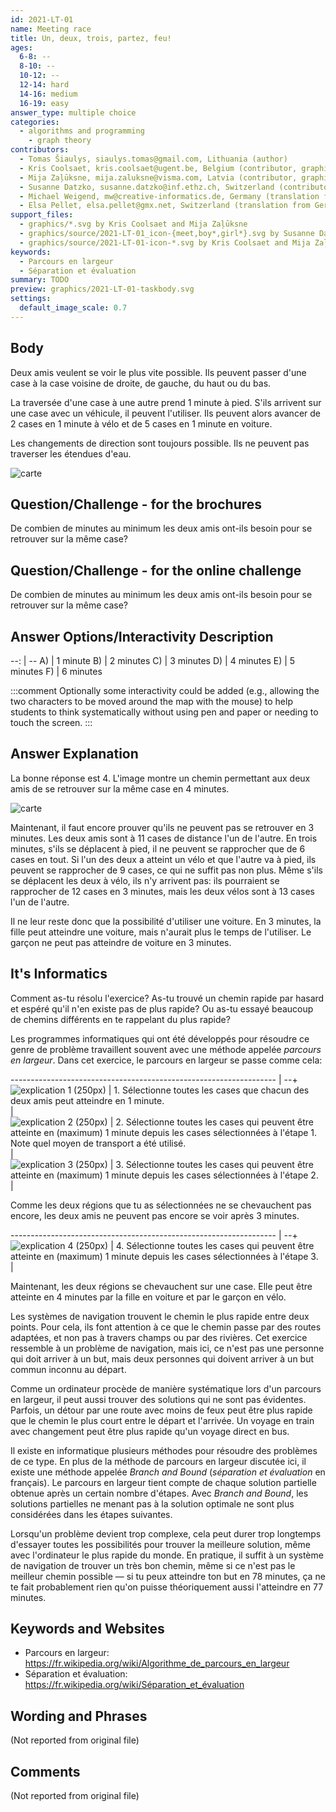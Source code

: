 ```yaml
---
id: 2021-LT-01
name: Meeting race
title: Un, deux, trois, partez, feu!
ages:
  6-8: --
  8-10: --
  10-12: --
  12-14: hard
  14-16: medium
  16-19: easy
answer_type: multiple choice
categories:
  - algorithms and programming
    - graph theory
contributors:
  - Tomas Šiaulys, siaulys.tomas@gmail.com, Lithuania (author)
  - Kris Coolsaet, kris.coolsaet@ugent.be, Belgium (contributor, graphics)
  - Mija Zaļūksne, mija.zaluksne@visma.com, Latvia (contributor, graphics)
  - Susanne Datzko, susanne.datzko@inf.ethz.ch, Switzerland (contributor, graphics)
  - Michael Weigend, mw@creative-informatics.de, Germany (translation from English into German)
  - Elsa Pellet, elsa.pellet@gmx.net, Switzerland (translation from German into French)
support_files:
  - graphics/*.svg by Kris Coolsaet and Mija Zaļūksne
  - graphics/source/2021-LT-01_icon-{meet,boy*,girl*}.svg by Susanne Datzko
  - graphics/source/2021-LT-01-icon-*.svg by Kris Coolsaet and Mija Zaļūksne
keywords:
  - Parcours en largeur
  - Séparation et évaluation
summary: TODO
preview: graphics/2021-LT-01-taskbody.svg
settings:
  default_image_scale: 0.7
---
```



## Body

Deux amis veulent se voir le plus vite possible. Ils peuvent passer d'une case à la case voisine de droite, de gauche, du haut ou du bas. 

La traversée d'une case à une autre prend 1 minute à pied. S'ils arrivent sur une case avec un véhicule, il peuvent l'utiliser. Ils peuvent alors avancer de 2 cases en 1 minute à vélo et de 5 cases en 1 minute en voiture. 

Les changements de direction sont toujours possible. Ils ne peuvent pas traverser les étendues d'eau.


![](graphics/2021-LT-01-taskbody.svg "carte")

## Question/Challenge - for the brochures

De combien de minutes au minimum les deux amis ont-ils besoin pour se retrouver sur la même case?


## Question/Challenge - for the online challenge

De combien de minutes au minimum les deux amis ont-ils besoin pour se retrouver sur la même case?


## Answer Options/Interactivity Description

--: | --
 A) | 1 minute
 B) | 2 minutes
 C) | 3 minutes
 D) | 4 minutes
 E) | 5 minutes
 F) | 6 minutes

:::comment 
Optionally some interactivity could be added (e.g., allowing the two characters to be moved around the map with the mouse) to help students to think systematically without using pen and paper or needing to touch the screen.
:::


## Answer Explanation

La bonne réponse est 4. L'image montre un chemin permettant aux deux amis de se retrouver sur la même case en 4 minutes.

![](graphics/2021-LT-01-solution.svg "carte")

Maintenant, il faut encore prouver qu'ils ne peuvent pas se retrouver en 3 minutes.
Les deux amis sont à 11 cases de distance l'un de l'autre. En trois minutes, s'ils se déplacent à pied, il ne peuvent se rapprocher que de 6 cases en tout.
Si l'un des deux a atteint un vélo et que l'autre va à pied, ils peuvent se rapprocher de 9 cases, ce qui ne suffit pas non plus. Même s'ils se déplacent les deux à vélo, ils n'y arrivent pas: ils pourraient se rapprocher de 12 cases en 3 minutes, mais les deux vélos sont à 13 cases l'un de l'autre.

Il ne leur reste donc que la possibilité d'utiliser une voiture. En 3 minutes, la fille peut atteindre une voiture, mais n'aurait plus le temps de l'utiliser. Le garçon ne peut pas atteindre de voiture en 3 minutes.


## It's Informatics

Comment as-tu résolu l'exercice? As-tu trouvé un chemin rapide par hasard et espéré qu'il n'en existe pas de plus rapide? Ou as-tu essayé beaucoup de chemins différents en te rappelant du plus rapide?

Les programmes informatiques qui ont été développés pour résoudre ce genre de problème travaillent souvent avec une méthode appelée _parcours en largeur_. Dans cet exercice, le parcours en largeur se passe comme cela:

------------------------------------------------------------------ | --+
![](graphics/2021-LT-01-explanation01.svg "explication 1 (250px)") | 1. Sélectionne toutes les cases que chacun des deux amis peut atteindre en 1 minute. \
                                                                   |   
![](graphics/2021-LT-01-explanation02.svg "explication 2 (250px)") | 2. Sélectionne toutes les cases qui peuvent être atteinte en (maximum) 1&nbsp;minute depuis les cases sélectionnées à l'étape&nbsp;1. Note quel moyen de transport a été utilisé. \
                                                                   |   
![](graphics/2021-LT-01-explanation03.svg "explication 3 (250px)") | 3. Sélectionne toutes les cases qui peuvent être atteinte en (maximum) 1 minute depuis les cases sélectionnées à l'étape&nbsp;2. \
                                                                   |   

Comme les deux régions que tu as sélectionnées ne se chevauchent pas encore, les deux amis ne peuvent pas encore se voir après 3&nbsp;minutes.

------------------------------------------------------------------ | --+
![](graphics/2021-LT-01-explanation04.svg "explication 4 (250px)") | 4. Sélectionne toutes les cases qui peuvent être atteinte en (maximum) 1&nbsp;minute depuis les cases sélectionnées à l'étape&nbsp;3. \
                                                                   |   

Maintenant, les deux régions se chevauchent sur une case. Elle peut être atteinte en 4&nbsp;minutes par la fille en voiture et par le garçon en vélo.

Les systèmes de navigation trouvent le chemin le plus rapide entre deux points. Pour cela, ils font attention à ce que le chemin passe par des routes adaptées, et non pas à travers champs ou par des rivières. Cet exercice ressemble à un problème de navigation, mais ici, ce n'est pas une personne qui doit arriver à un but, mais deux personnes qui doivent arriver à un but commun inconnu au départ.

Comme un ordinateur procède de manière systématique lors d'un parcours en largeur, il peut aussi trouver des solutions qui ne sont pas évidentes. Parfois, un détour par une route avec moins de feux peut être plus rapide que le chemin le plus court entre le départ et l'arrivée. Un voyage en train avec changement peut être plus rapide qu'un voyage direct en bus.

Il existe en informatique plusieurs méthodes pour résoudre des problèmes de ce type. En plus de la méthode de parcours en largeur discutée ici, il existe une méthode appelée _Branch and Bound_ (_séparation et évaluation_ en français). Le parcours en largeur tient compte de chaque solution partielle obtenue après un certain nombre d'étapes. Avec _Branch and Bound_, les solutions partielles ne menant pas à la solution optimale ne sont plus considérées dans les étapes suivantes.

Lorsqu'un problème devient trop complexe, cela peut durer trop longtemps d'essayer toutes les possibilités pour trouver la meilleure solution, même avec l'ordinateur le plus rapide du monde. En pratique,  il suffit à un système de navigation de trouver un très bon chemin, même si ce n'est pas le meilleur chemin possible — si tu peux atteindre ton but en 78 minutes, ça ne te fait probablement rien qu'on puisse théoriquement aussi l'atteindre en 77 minutes.


## Keywords and Websites

  - Parcours en largeur: https://fr.wikipedia.org/wiki/Algorithme_de_parcours_en_largeur
  - Séparation et évaluation: https://fr.wikipedia.org/wiki/Séparation_et_évaluation


## Wording and Phrases

(Not reported from original file)


## Comments

(Not reported from original file)

